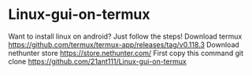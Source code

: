 # Linux-gui-on-termux
Want to install linux on android? Just follow the steps!
Download termux https://github.com/termux/termux-app/releases/tag/v0.118.3
Download nethunter store https://store.nethunter.com/
First copy this command git clone https://github.com/21ant111/Linux-gui-on-termux
